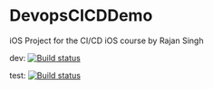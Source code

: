 # DevopsCICDDemo

iOS Project for the CI/CD iOS course by Rajan Singh

dev: [![Build status](https://build.appcenter.ms/v0.1/apps/a3ac0401-6196-4cae-b30e-8b4ebb1258c8/branches/dev/badge)](https://appcenter.ms)

test: [![Build status](https://build.appcenter.ms/v0.1/apps/ee92c457-a2b1-452a-8330-c56c7da33170/branches/test/badge)](https://appcenter.ms) 

